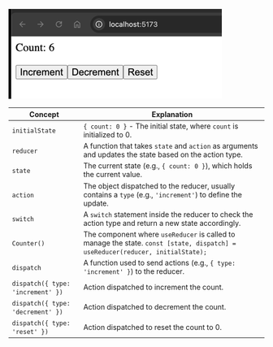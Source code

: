 ![img_1.png](img_1.png)



| Concept       | Explanation                                                                 |
|---------------|-----------------------------------------------------------------------------|
| `initialState`| `{ count: 0 }` - The initial state, where `count` is initialized to 0.       |
| `reducer`     | A function that takes `state` and `action` as arguments and updates the state based on the action type. |
| `state`       | The current state (e.g., `{ count: 0 }`), which holds the current value.    |
| `action`      | The object dispatched to the reducer, usually contains a `type` (e.g., `'increment'`) to define the update. |
| `switch`      | A `switch` statement inside the reducer to check the action type and return a new state accordingly. |
| `Counter()`   | The component where `useReducer` is called to manage the state. `const [state, dispatch] = useReducer(reducer, initialState);` |
| `dispatch`    | A function used to send actions (e.g., `{ type: 'increment' }`) to the reducer. |
| `dispatch({ type: 'increment' })` | Action dispatched to increment the count. |
| `dispatch({ type: 'decrement' })` | Action dispatched to decrement the count. |
| `dispatch({ type: 'reset' })`     | Action dispatched to reset the count to 0. |


